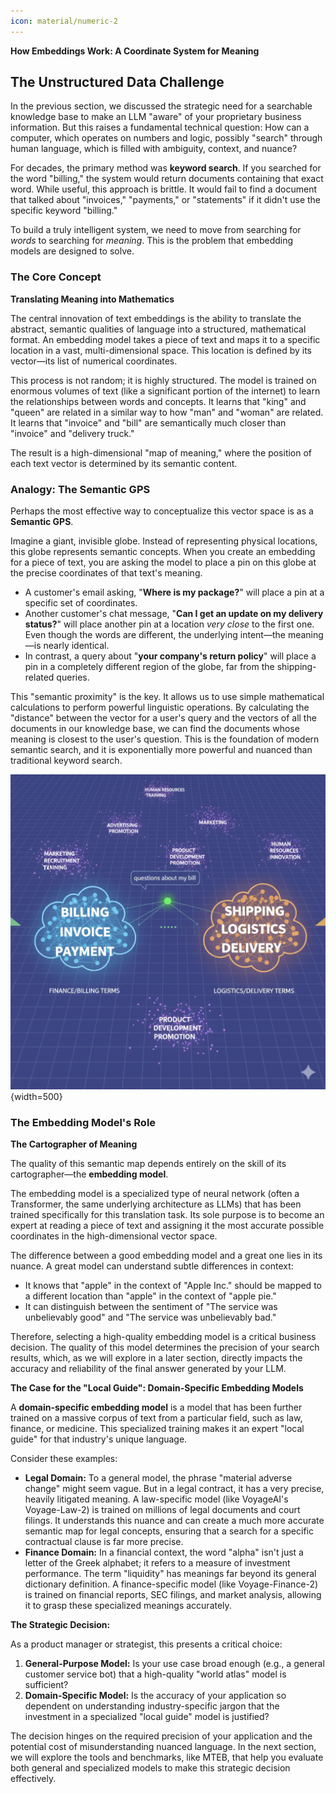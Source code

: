 ```yaml
---
icon: material/numeric-2
---
```



**How Embeddings Work: A Coordinate System for Meaning**


## The Unstructured Data Challenge

In the previous section, we discussed the strategic need for a searchable knowledge base to make an LLM "aware" of your proprietary business information. But this raises a fundamental technical question: How can a computer, which operates on numbers and logic, possibly "search" through human language, which is filled with ambiguity, context, and nuance?

For decades, the primary method was **keyword search**. If you searched for the word "billing," the system would return documents containing that exact word. While useful, this approach is brittle. It would fail to find a document that talked about "invoices," "payments," or "statements" if it didn't use the specific keyword "billing."

To build a truly intelligent system, we need to move from searching for *words* to searching for *meaning*. This is the problem that embedding models are designed to solve.


### The Core Concept
**Translating Meaning into Mathematics**

The central innovation of text embeddings is the ability to translate the abstract, semantic qualities of language into a structured, mathematical format. An embedding model takes a piece of text and maps it to a specific location in a vast, multi-dimensional space. This location is defined by its vector—its list of numerical coordinates.

This process is not random; it is highly structured. The model is trained on enormous volumes of text (like a significant portion of the internet) to learn the relationships between words and concepts. It learns that "king" and "queen" are related in a similar way to how "man" and "woman" are related. It learns that "invoice" and "bill" are semantically much closer than "invoice" and "delivery truck."

The result is a high-dimensional "map of meaning," where the position of each text vector is determined by its semantic content.


### Analogy: The Semantic GPS

Perhaps the most effective way to conceptualize this vector space is as a **Semantic GPS**.

Imagine a giant, invisible globe. Instead of representing physical locations, this globe represents semantic concepts. When you create an embedding for a piece of text, you are asking the model to place a pin on this globe at the precise coordinates of that text's meaning.

* A customer's email asking, "**Where is my package?**" will place a pin at a specific set of coordinates.
* Another customer's chat message, "**Can I get an update on my delivery status?**" will place another pin at a location *very close* to the first one. Even though the words are different, the underlying intent—the meaning—is nearly identical.
* In contrast, a query about "**your company's return policy**" will place a pin in a completely different region of the globe, far from the shipping-related queries.

This "semantic proximity" is the key. It allows us to use simple mathematical calculations to perform powerful linguistic operations. By calculating the "distance" between the vector for a user's query and the vectors of all the documents in our knowledge base, we can find the documents whose meaning is closest to the user's question. This is the foundation of modern semantic search, and it is exponentially more powerful and nuanced than traditional keyword search.

<!-- **(Placeholder for a visual diagram: A 2D or 3D representation of a vector space. It would show clusters of related terms like "billing," "invoice," and "payment" grouped together, while other terms like "shipping," "logistics," and "delivery" form another distinct cluster. A user query "questions about my bill" would be shown as a point closer to the first cluster.)** -->

![Vector Space](/assets/images/vector-space.png){width=500}

### The Embedding Model's Role
**The Cartographer of Meaning**

The quality of this semantic map depends entirely on the skill of its cartographer—the **embedding model**.

The embedding model is a specialized type of neural network (often a Transformer, the same underlying architecture as LLMs) that has been trained specifically for this translation task. Its sole purpose is to become an expert at reading a piece of text and assigning it the most accurate possible coordinates in the high-dimensional vector space.

The difference between a good embedding model and a great one lies in its nuance. A great model can understand subtle differences in context:

* It knows that "apple" in the context of "Apple Inc." should be mapped to a different location than "apple" in the context of "apple pie."
* It can distinguish between the sentiment of "The service was unbelievably good" and "The service was unbelievably bad."

Therefore, selecting a high-quality embedding model is a critical business decision. The quality of this model determines the precision of your search results, which, as we will explore in a later section, directly impacts the accuracy and reliability of the final answer generated by your LLM.


**The Case for the "Local Guide": Domain-Specific Embedding Models**

A **domain-specific embedding model** is a model that has been further trained on a massive corpus of text from a particular field, such as law, finance, or medicine. This specialized training makes it an expert "local guide" for that industry's unique language.

Consider these examples:

* **Legal Domain:** To a general model, the phrase "material adverse change" might seem vague. But in a legal contract, it has a very precise, heavily litigated meaning. A law-specific model (like VoyageAI's Voyage-Law-2) is trained on millions of legal documents and court filings. It understands this nuance and can create a much more accurate semantic map for legal concepts, ensuring that a search for a specific contractual clause is far more precise.
* **Finance Domain:** In a financial context, the word "alpha" isn't just a letter of the Greek alphabet; it refers to a measure of investment performance. The term "liquidity" has meanings far beyond its general dictionary definition. A finance-specific model (like Voyage-Finance-2) is trained on financial reports, SEC filings, and market analysis, allowing it to grasp these specialized meanings accurately.

**The Strategic Decision:**

As a product manager or strategist, this presents a critical choice:

1.  **General-Purpose Model:** Is your use case broad enough (e.g., a general customer service bot) that a high-quality "world atlas" model is sufficient?
2.  **Domain-Specific Model:** Is the accuracy of your application so dependent on understanding industry-specific jargon that the investment in a specialized "local guide" model is justified?

The decision hinges on the required precision of your application and the potential cost of misunderstanding nuanced language. In the next section, we will explore the tools and benchmarks, like MTEB, that help you evaluate both general and specialized models to make this strategic decision effectively.